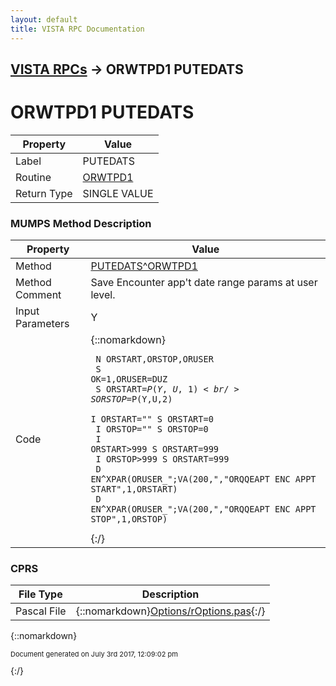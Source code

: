 ```yaml
---
layout: default
title: VISTA RPC Documentation
---
```


## [VISTA RPCs](TableOfContents) &#8594; ORWTPD1 PUTEDATS
# ORWTPD1 PUTEDATS



Property | Value
--- | ---
Label | PUTEDATS
Routine | [ORWTPD1](http://code.osehra.org/dox/Routine_ORWTPD1_source.html)
Return Type | SINGLE VALUE




### MUMPS Method Description

Property | Value
--- | ---
Method | [PUTEDATS^ORWTPD1](http://code.osehra.org/dox/Routine_ORWTPD1_source.html)
Method Comment | Save Encounter app&#x27;t date range params at user level.
Input Parameters | Y
Code | {::nomarkdown}<pre><code> N ORSTART,ORSTOP,ORUSER<br/> S OK=1,ORUSER=DUZ<br/> S ORSTART=$P(Y,U,1)<br/> S ORSTOP=$P(Y,U,2)<br/> I ORSTART="" S ORSTART=0<br/> I ORSTOP="" S ORSTOP=0<br/> I ORSTART>999 S ORSTART=999<br/> I ORSTOP>999 S ORSTART=999<br/> D EN^XPAR(ORUSER_";VA(200,","ORQQEAPT ENC APPT START",1,ORSTART)<br/> D EN^XPAR(ORUSER_";VA(200,","ORQQEAPT ENC APPT STOP",1,ORSTOP)</code></pre>{:/}



### CPRS

File Type | Description
--- | ---
Pascal File | {::nomarkdown}<a href="https://github.com/OSEHRA/VistA/blob/master/Packages/Order%20Entry%20Results%20Reporting/CPRS/CPRS-Chart/Options/rOptions.pas">Options/rOptions.pas</a>{:/}

{::nomarkdown} <br/><p style="font-size: 11px">Document generated on July 3rd 2017, 12:09:02 pm</p>{:/}